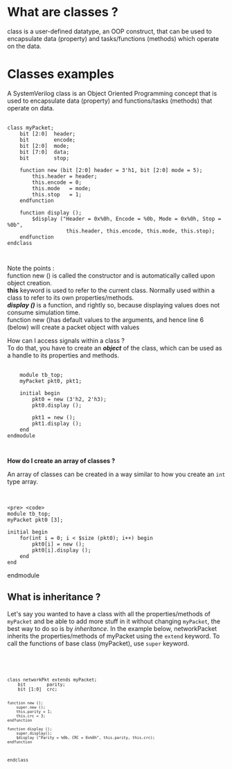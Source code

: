 # What are classes ?

<p>class is a user-defined datatype, an OOP construct, that can be used to encapsulate data (property) and tasks/functions (methods) which operate on the data.</p>



# Classes examples 

A SystemVerilog class is an Object Oriented Programming concept that is used 
to encapsulate data (property) and functions/tasks (methods) that operate on data.<br/>


<pre> <code>
class myPacket;
	bit [2:0]  header;
	bit        encode;
	bit [2:0]  mode;
	bit [7:0]  data;
	bit        stop;
	
	function new (bit [2:0] header = 3'h1, bit [2:0] mode = 5);
		this.header = header;
		this.encode = 0;
		this.mode   = mode;
		this.stop   = 1;
	endfunction
	
	function display ();
		$display ("Header = 0x%0h, Encode = %0b, Mode = 0x%0h, Stop = %0b", 
		           this.header, this.encode, this.mode, this.stop);
	endfunction
endclass
</pre> </code><br/>

Note the points : <br/>
function new () is called the constructor and is automatically called upon object creation.<br/>
<b>this</b> keyword is used to refer to the current class. Normally used within a class to refer to its own properties/methods.<br/>
<b><i>display ()</i></b> is a function, and rightly so, because displaying values does not consume simulation time.<br/>
function new ()has default values to the arguments, and hence line 6 (below) will create a packet object with values<br/>

How can I access signals within a class ?<br/>
To do that, you have to create an <i><b>object</b></i> of the class, which can be used as a handle to its properties and methods.<br/>
<pre> <code>
	module tb_top;
	myPacket pkt0, pkt1;
		
	initial begin
		pkt0 = new (3'h2, 2'h3);
		pkt0.display ();
		
		pkt1 = new ();
		pkt1.display ();
	end
endmodule 
</pre> </code>
<b>How do I create an array of classes ?</b><br/>
<p>An array of classes can be created in a way similar to how you create an <code>int</code> type array.</p><br/>

	<pre> <code>
	module tb_top;
	myPacket pkt0 [3];
	
	initial begin
    	for(int i = 0; i < $size (pkt0); i++) begin
   	   		pkt0[i] = new ();
       		pkt0[i].display ();
   		end
   	end
endmodule
</pre> </code>
<h2>What is inheritance ?</h2><p>Let's say you wanted to have a class with all the properties/methods of <code>myPacket</code> and be able to add more stuff in it without changing <code>myPacket</code>, the best way to do so is by <i>inheritance</i>. In the example below, networkPacket inherits the properties/methods of myPacket using the <code>extend</code> keyword. To call the functions of base class (myPacket), use <code>super</code> keyword.</p><pre>  <code class="language-verilog match-braces line-numbers">
  <pre> <code>
class networkPkt extends myPacket;
	bit        parity;
	bit [1:0]  crc;
	
	function new ();
		super.new ();
		this.parity = 1;
		this.crc = 3;
	endfunction
	
	function display ();
		super.display();
		$display ("Parity = %0b, CRC = 0x%0h", this.parity, this.crc);
	endfunction
endclass

</pre> </code>
